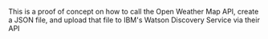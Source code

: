 This is a proof of concept on how to call the Open Weather Map API, create a JSON file, and upload that file to IBM's Watson Discovery Service via their API